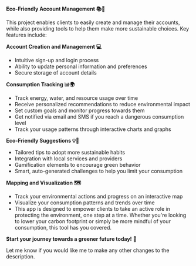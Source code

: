 **Eco-Friendly Account Management 📚🌳**

This project enables clients to easily create and manage their accounts, while also providing tools to help them make more sustainable choices. Key features include:

**Account Creation and Management 💻**
  
  -  Intuitive sign-up and login process
  -  Ability to update personal information and preferences
  -  Secure storage of account details

**Consumption Tracking 📊🌍**

  -  Track energy, water, and resource usage over time
  -  Receive personalized recommendations to reduce environmental impact
  -  Set custom goals and monitor progress towards them
  -  Get notified via email and SMS if you reach a dangerous consumption level
  -  Track your usage patterns through interactive charts and graphs

**Eco-Friendly Suggestions 💡🌳**

  -  Tailored tips to adopt more sustainable habits
  -  Integration with local services and providers
  -  Gamification elements to encourage green behavior
  -  Smart, auto-generated challenges to help you limit your consumption

**Mapping and Visualization 🗺️**

  -  Track your environmental actions and progress on an interactive map
  -  Visualize your consumption patterns and trends over time
  -  This app is designed to empower clients to take an active role in protecting the environment, one step at a time. Whether you're looking to lower your carbon footprint or simply be more mindful of your            consumption, this tool has you covered.

**Start your journey towards a greener future today! 🌱**

Let me know if you would like me to make any other changes to the description.
